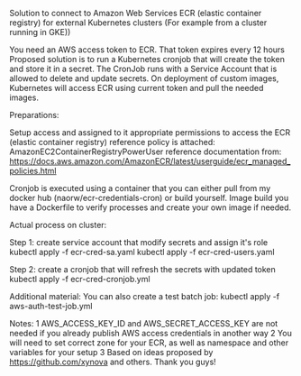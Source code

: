 Solution to connect to Amazon Web Services ECR (elastic container registry) for external Kubernetes clusters (For example from a cluster running in GKE))

You need an AWS access token to ECR. That token expires every 12 hours
Proposed solution is to run a Kubernetes cronjob that will create the token and store it in a secret.
The CronJob runs with a Service Account that is allowed to delete and update secrets.
On deployment of custom images, Kubernetes will access ECR using current token and pull the needed images. 

Preparations:

Setup access and assigned to it appropriate permissions to access the ECR (elastic container registry)
reference policy is attached:
AmazonEC2ContainerRegistryPowerUser
reference documentation from:
https://docs.aws.amazon.com/AmazonECR/latest/userguide/ecr_managed_policies.html


Cronjob is executed using a container that you can either pull from my docker hub (naorw/ecr-credentials-cron) or build yourself. 
Image build
you have a Dockerfile to verify processes and create your own image if needed.

Actual process on cluster:

Step 1: create service account that modify secrets and assign it's role
kubectl apply -f ecr-cred-sa.yaml
kubectl apply -f ecr-cred-users.yaml

Step 2: create a cronjob that will refresh the secrets with updated token
kubectl apply -f ecr-cred-cronjob.yml

Additional material: You can also create a test batch job:
kubectl apply -f aws-auth-test-job.yml

Notes:
1 AWS_ACCESS_KEY_ID and AWS_SECRET_ACCESS_KEY are not needed if you already publish AWS access credentials in another way
2 You will need to set correct zone for your ECR, as well as namespace and other variables for your setup
3 Based on ideas proposed by https://github.com/xynova and others. Thank you guys!

